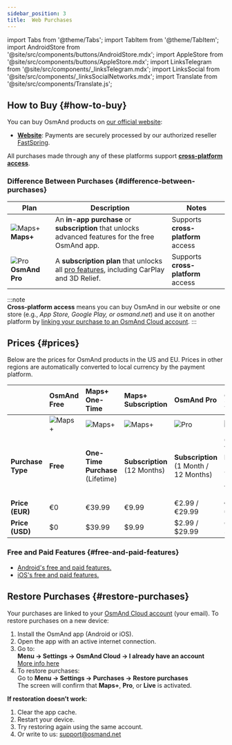 ```yaml
---
sidebar_position: 3
title:  Web Purchases
---
```


import Tabs from '@theme/Tabs';
import TabItem from '@theme/TabItem';
import AndroidStore from '@site/src/components/buttons/AndroidStore.mdx';
import AppleStore from '@site/src/components/buttons/AppleStore.mdx';
import LinksTelegram from '@site/src/components/_linksTelegram.mdx';
import LinksSocial from '@site/src/components/_linksSocialNetworks.mdx';
import Translate from '@site/src/components/Translate.js';


## How to Buy {#how-to-buy}

You can buy OsmAnd products on [our official website](https://osmand.net/pricing):

- [**Website**](https://osmand.net/pricing): Payments are securely processed by our authorized reseller [FastSpring](https://fastspring.com/).  

All purchases made through any of these platforms support [**cross-platform access**](./cross.md).


### Difference Between Purchases {#difference-between-purchases}

| Plan | Description | Notes |
|------------|------------|------------|
| ![Maps+](@site/static/img/svg/osmand_maps_plus.svg) **Maps+** | An **in-app purchase** or **subscription** that unlocks advanced features for the free OsmAnd app. | Supports **cross-platform** access |
| ![Pro](@site/static/img/svg/pro_icon.svg) **OsmAnd Pro** | A **subscription plan** that unlocks all [pro features](#free-and-paid-features), including CarPlay and 3D Relief. | Supports **cross-platform** access |

:::note  
**Cross-platform access** means you can buy OsmAnd in our website or one store (e.g., *App Store, Google Play, or osmand.net*) and use it on another platform by [linking your purchase to an OsmAnd Cloud account](../personal/osmand-cloud.md#cross-platform).
:::

## Prices {#prices}

Below are the prices for OsmAnd products in the US and EU. Prices in other regions are automatically converted to local currency by the payment platform.


<!--

:::danger October Sale prices

*[Hurry up!](https://osmand.net/pricing) This offer is only available until* **October 19 (23:00 CET)**.

:::



|    | OsmAnd Free   | **Maps+** One-Time | **Maps+** Subscription | **OsmAnd Pro** |**OsmAnd XV** |
| :------------- | :------------- | :----------------------- | :------------------- | :----------- |:----------- |
|  | ![Maps+](@site/static/img/svg/osmand_maps.svg) | ![Maps+](@site/static/img/svg/osmand_maps_plus.svg) | ![Maps+](@site/static/img/svg/osmand_maps_plus.svg) | ![Pro](@site/static/img/svg/pro_icon.svg) |![XV](@site/static/img/svg/osmand_xv.svg) |
| **Purchase Type** | **Free** | **One-Time Purchase** (Lifetime) | **Subscription** (12 Months) | **Subscription** (1 Month / 12 Months) |**One-Time Purchase** (15 Years Pro / Maps+ Lifetime) |
| **Price (EUR)** | €0 | <s>€39.99</s> **€19.99** | <s>€9.99</s> **€4.99** | €2.99 / <s>€29.99</s> **€14.99** |<s>€450</s> **€299.00**   |
| **Price (USD)** | $0 | <s>$39.99</s> **$19.99** | <s>$9.99</s> **$4.99** | $2.99 / <s>$29.99</s> **$14.99**|<s>$450</s> **$299.00**   |

:::note 
By purchasing a subscription through our [website](https://osmand.net/pricing) at a discounted rate,  
you receive a 2-year discounted plan.  
Starting from the third year, the full price will apply.
:::

-->


|    | OsmAnd Free   | **Maps+** One-Time | **Maps+** Subscription | **OsmAnd Pro** |**OsmAnd XV** |
| :------------- | :------------- | :----------------------- | :------------------- | :----------- |:----------- |
|  | ![Maps+](@site/static/img/svg/osmand_maps.svg) | ![Maps+](@site/static/img/svg/osmand_maps_plus.svg) | ![Maps+](@site/static/img/svg/osmand_maps_plus.svg) | ![Pro](@site/static/img/svg/pro_icon.svg) |![XV](@site/static/img/svg/osmand_xv.svg) |
| **Purchase Type** | **Free** | **One-Time Purchase** (Lifetime) | **Subscription** (12 Months) | **Subscription** (1 Month / 12 Months) |**One-Time Purchase** (15 Years Pro / Maps+ Lifetime) |
| **Price (EUR)** | €0 | €39.99  | €9.99   | €2.99 / €29.99   |<s>€450</s> €299.00   |
| **Price (USD)** | $0 | $39.99  | $9.99   | $2.99 / $29.99   |<s>$450</s> $299.00   |



### Free and Paid Features {#free-and-paid-features}

- [Android's free and paid features.](./android.md#free-and-paid-features)
- [iOS's free and paid features.](./ios.md#free-and-paid-features)



## Restore Purchases {#restore-purchases}

Your purchases are linked to your [OsmAnd Cloud account](../personal/osmand-cloud.md#login) (your email). To restore purchases on a new device:

1. Install the OsmAnd app (Android or iOS).
2. Open the app with an active internet connection.
3. Go to:  
   **Menu → Settings → OsmAnd Cloud → I already have an account**  
   [More info here](../personal/osmand-cloud.md#login)
4. To restore purchases:  
   Go to **Menu → Settings → Purchases → Restore purchases**  
   The screen will confirm that **Maps+**, **Pro**, or **Live** is activated.

**If restoration doesn’t work:**

1. Clear the app cache.
2. Restart your device.
3. Try restoring again using the same account.
4. Or write to us: support@osmand.net 

